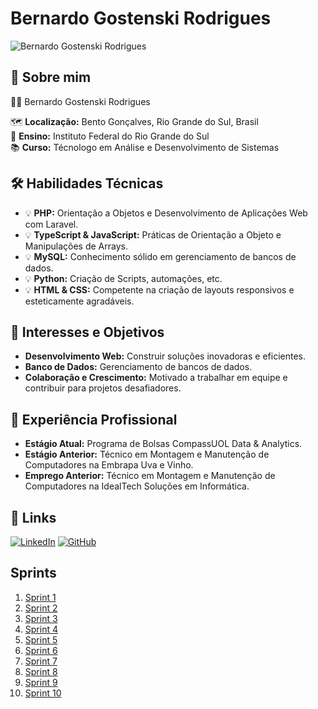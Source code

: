 # Bernardo Gostenski Rodrigues
<img src="https://scontent-gru1-2.cdninstagram.com/v/t51.2885-19/269694572_116462690878791_1820120605537896878_n.jpg?stp=dst-jpg_s150x150&_nc_ht=scontent-gru1-2.cdninstagram.com&_nc_cat=103&_nc_ohc=PkHzuJ7xqlsQ7kNvgFwAC1S&_nc_gid=281022579cf9492ea85b45e339889257&edm=AP4sbd4BAAAA&ccb=7-5&oh=00_AYAwAVujsr4Q6xsWcZGqVOil1Wv5FNLEVI_GVu-HazKrDw&oe=6726FC22&_nc_sid=7a9f4b" alt="Bernardo Gostenski Rodrigues">

## 🚀 Sobre mim
👨‍🎓 Bernardo Gostenski Rodrigues

🗺️ **Localização:** Bento Gonçalves, Rio Grande do Sul, Brasil  
🏫 **Ensino:** Instituto Federal do Rio Grande do Sul  
📚 **Curso:** Técnologo em Análise e Desenvolvimento de Sistemas

## 🛠 Habilidades Técnicas
- 💡 **PHP:** Orientação a Objetos e Desenvolvimento de Aplicações Web com Laravel.
- 💡 **TypeScript & JavaScript:** Práticas de Orientação a Objeto e Manipulações de Arrays.
- 💡 **MySQL:** Conhecimento sólido em gerenciamento de bancos de dados.
- 💡 **Python:** Criação de Scripts, automações, etc.
- 💡 **HTML & CSS:** Competente na criação de layouts responsivos e esteticamente agradáveis.

## 🌟 Interesses e Objetivos
- **Desenvolvimento Web:** Construir soluções inovadoras e eficientes.
- **Banco de Dados:** Gerenciamento de bancos de dados.
- **Colaboração e Crescimento:** Motivado a trabalhar em equipe e contribuir para projetos desafiadores.

## 💼 Experiência Profissional
- **Estágio Atual:** Programa de Bolsas CompassUOL Data & Analytics.
- **Estágio Anterior:** Técnico em Montagem e Manutenção de Computadores na Embrapa Uva e Vinho.
- **Emprego Anterior:** Técnico em Montagem e Manutenção de Computadores na IdealTech Soluções em Informática.

## 🔗 Links
[![LinkedIn](https://img.shields.io/badge/linkedin-0A66C2?style=for-the-badge&logo=linkedin&logoColor=white)](https://www.linkedin.com/in/bernardo-gostenski-rodrigues/)
[![GitHub](https://img.shields.io/badge/my_portfolio-000?style=for-the-badge&logo=ko-fi&logoColor=white)](https://github.com/RodriguesBernardo)

## Sprints
1. [Sprint 1](sprint01/README.md)
2. [Sprint 2](sprint02/README.md)
3. [Sprint 3](sprint03/README.md)
4. [Sprint 4](sprint04/README.md)
5. [Sprint 5](sprint05/README.md)
6. [Sprint 6](sprint06/README.md)
7. [Sprint 7](sprint07/README.md)
8. [Sprint 8](sprint08/README.md)
9. [Sprint 9](sprint09/README.md)
10. [Sprint 10](sprint10/README.md)
